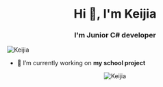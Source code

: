 
<h1 align="center">Hi 👋, I'm Keijia</h1>
<h3 align="center">I'm Junior C# developer</h3>

<p align="left"> <img src="https://komarev.com/ghpvc/?username=airkek" alt="Keijia" /> </p>

- 🔭 I’m currently working on **my school project**

<p align="center"> <img src="https://github-readme-stats.vercel.app/api?username=airkek&show_icons=true" alt="Keijia" /> </p>
